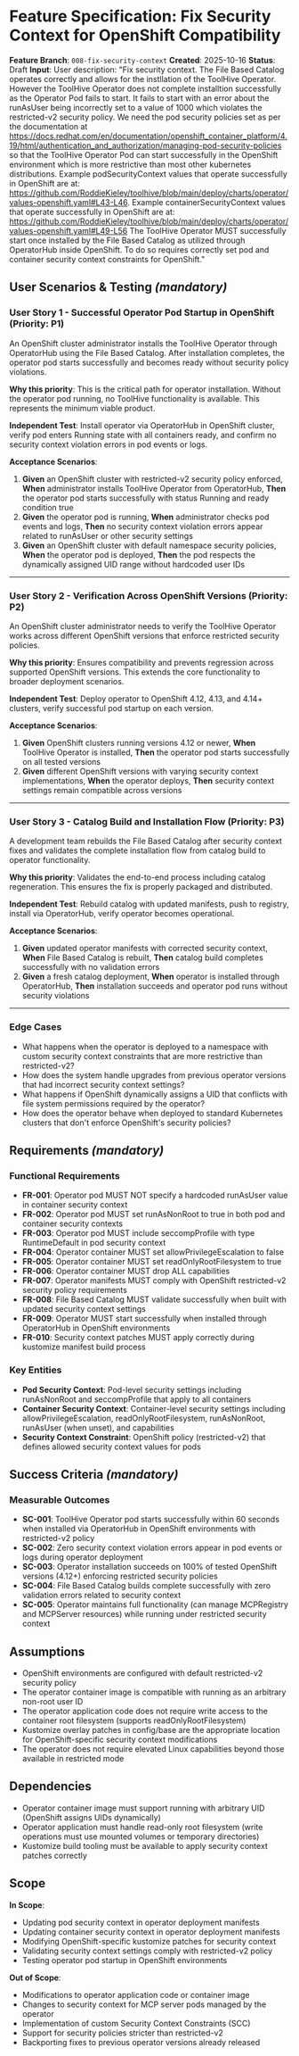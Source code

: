 # Feature Specification: Fix Security Context for OpenShift Compatibility

**Feature Branch**: `008-fix-security-context`
**Created**: 2025-10-16
**Status**: Draft
**Input**: User description: "Fix security context. The File Based Catalog operates correctly and allows for the instllation of the ToolHive Operator. However the ToolHive Operator does not complete installtion successfully as the Operator Pod fails to start. It fails to start with an error about the runAsUser being incorrectly set to a value of 1000 which violates the restricted-v2 security policy. We need the pod security policies set as per the documentation at https://docs.redhat.com/en/documentation/openshift_container_platform/4.19/html/authentication_and_authorization/managing-pod-security-policies so that the ToolHive Operator Pod can start successfully in the OpenShift environment which is more restrictive than most other kubernetes distributions. Example podSecurityContext values that operate successfully in OpenShift are at: https://github.com/RoddieKieley/toolhive/blob/main/deploy/charts/operator/values-openshift.yaml#L43-L46. Example containerSecurityContext values that operate successfully in OpenShift are at: https://github.com/RoddieKieley/toolhive/blob/main/deploy/charts/operator/values-openshift.yaml#L49-L56 The ToolHive Operator MUST successfully start once installed by the File Based Catalog as utilized through OperatorHub inside OpenShift. To do so requires correctly set pod and container security context constraints for OpenShift."

## User Scenarios & Testing *(mandatory)*

### User Story 1 - Successful Operator Pod Startup in OpenShift (Priority: P1)

An OpenShift cluster administrator installs the ToolHive Operator through OperatorHub using the File Based Catalog. After installation completes, the operator pod starts successfully and becomes ready without security policy violations.

**Why this priority**: This is the critical path for operator installation. Without the operator pod running, no ToolHive functionality is available. This represents the minimum viable product.

**Independent Test**: Install operator via OperatorHub in OpenShift cluster, verify pod enters Running state with all containers ready, and confirm no security context violation errors in pod events or logs.

**Acceptance Scenarios**:

1. **Given** an OpenShift cluster with restricted-v2 security policy enforced, **When** administrator installs ToolHive Operator from OperatorHub, **Then** the operator pod starts successfully with status Running and ready condition true
2. **Given** the operator pod is running, **When** administrator checks pod events and logs, **Then** no security context violation errors appear related to runAsUser or other security settings
3. **Given** an OpenShift cluster with default namespace security policies, **When** the operator pod is deployed, **Then** the pod respects the dynamically assigned UID range without hardcoded user IDs

---

### User Story 2 - Verification Across OpenShift Versions (Priority: P2)

An OpenShift cluster administrator needs to verify the ToolHive Operator works across different OpenShift versions that enforce restricted security policies.

**Why this priority**: Ensures compatibility and prevents regression across supported OpenShift versions. This extends the core functionality to broader deployment scenarios.

**Independent Test**: Deploy operator to OpenShift 4.12, 4.13, and 4.14+ clusters, verify successful pod startup on each version.

**Acceptance Scenarios**:

1. **Given** OpenShift clusters running versions 4.12 or newer, **When** ToolHive Operator is installed, **Then** the operator pod starts successfully on all tested versions
2. **Given** different OpenShift versions with varying security context implementations, **When** the operator deploys, **Then** security context settings remain compatible across versions

---

### User Story 3 - Catalog Build and Installation Flow (Priority: P3)

A development team rebuilds the File Based Catalog after security context fixes and validates the complete installation flow from catalog build to operator functionality.

**Why this priority**: Validates the end-to-end process including catalog regeneration. This ensures the fix is properly packaged and distributed.

**Independent Test**: Rebuild catalog with updated manifests, push to registry, install via OperatorHub, verify operator becomes operational.

**Acceptance Scenarios**:

1. **Given** updated operator manifests with corrected security context, **When** File Based Catalog is rebuilt, **Then** catalog build completes successfully with no validation errors
2. **Given** a fresh catalog deployment, **When** operator is installed through OperatorHub, **Then** installation succeeds and operator pod runs without security violations

---

### Edge Cases

- What happens when the operator is deployed to a namespace with custom security context constraints that are more restrictive than restricted-v2?
- How does the system handle upgrades from previous operator versions that had incorrect security context settings?
- What happens if OpenShift dynamically assigns a UID that conflicts with file system permissions required by the operator?
- How does the operator behave when deployed to standard Kubernetes clusters that don't enforce OpenShift's security policies?

## Requirements *(mandatory)*

### Functional Requirements

- **FR-001**: Operator pod MUST NOT specify a hardcoded runAsUser value in container security context
- **FR-002**: Operator pod MUST set runAsNonRoot to true in both pod and container security contexts
- **FR-003**: Operator pod MUST include seccompProfile with type RuntimeDefault in pod security context
- **FR-004**: Operator container MUST set allowPrivilegeEscalation to false
- **FR-005**: Operator container MUST set readOnlyRootFilesystem to true
- **FR-006**: Operator container MUST drop ALL capabilities
- **FR-007**: Operator manifests MUST comply with OpenShift restricted-v2 security policy requirements
- **FR-008**: File Based Catalog MUST validate successfully when built with updated security context settings
- **FR-009**: Operator MUST start successfully when installed through OperatorHub in OpenShift environments
- **FR-010**: Security context patches MUST apply correctly during kustomize manifest build process

### Key Entities

- **Pod Security Context**: Pod-level security settings including runAsNonRoot and seccompProfile that apply to all containers
- **Container Security Context**: Container-level security settings including allowPrivilegeEscalation, readOnlyRootFilesystem, runAsNonRoot, runAsUser (when unset), and capabilities
- **Security Context Constraint**: OpenShift policy (restricted-v2) that defines allowed security context values for pods

## Success Criteria *(mandatory)*

### Measurable Outcomes

- **SC-001**: ToolHive Operator pod starts successfully within 60 seconds when installed via OperatorHub in OpenShift environments with restricted-v2 policy
- **SC-002**: Zero security context violation errors appear in pod events or logs during operator deployment
- **SC-003**: Operator installation succeeds on 100% of tested OpenShift versions (4.12+) enforcing restricted security policies
- **SC-004**: File Based Catalog builds complete successfully with zero validation errors related to security context
- **SC-005**: Operator maintains full functionality (can manage MCPRegistry and MCPServer resources) while running under restricted security context

## Assumptions

- OpenShift environments are configured with default restricted-v2 security policy
- The operator container image is compatible with running as an arbitrary non-root user ID
- The operator application code does not require write access to the container root filesystem (supports readOnlyRootFilesystem)
- Kustomize overlay patches in config/base are the appropriate location for OpenShift-specific security context modifications
- The operator does not require elevated Linux capabilities beyond those available in restricted mode

## Dependencies

- Operator container image must support running with arbitrary UID (OpenShift assigns UIDs dynamically)
- Operator application must handle read-only root filesystem (write operations must use mounted volumes or temporary directories)
- Kustomize build tooling must be available to apply security context patches correctly

## Scope

**In Scope**:
- Updating pod security context in operator deployment manifests
- Updating container security context in operator deployment manifests
- Modifying OpenShift-specific kustomize patches for security context
- Validating security context settings comply with restricted-v2 policy
- Testing operator pod startup in OpenShift environments

**Out of Scope**:
- Modifications to operator application code or container image
- Changes to security context for MCP server pods managed by the operator
- Implementation of custom Security Context Constraints (SCC)
- Support for security policies stricter than restricted-v2
- Backporting fixes to previous operator versions already released
